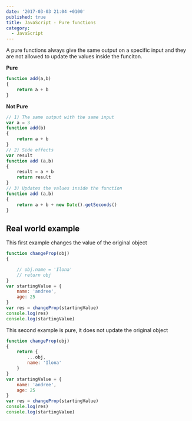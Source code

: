 ```yaml
---
date: '2017-03-03 21:04 +0100'
published: true
title: JavaScript - Pure functions
category:
  - JavaScript
---
```

A pure functions always give the same output on a specific input and they are not allowed to update the values inside the funciton.

**Pure**

```js
function add(a,b)
{
    return a + b
}
```

**Not Pure**

```js
// 1) The same output with the same input
var a = 3
function add(b)
{
    return a + b
}
// 2) Side effects
var result
function add (a,b)
{
    result = a + b
    return result
}
// 3) Updates the values inside the function
function add (a,b)
{
	return a + b + new Date().getSeconds()
}
```

## Real world example 

This first example changes the value of the original object

```js
function changeProp(obj)
{

    // obj.name = 'Ilona'
    // return obj
}
var startingValue = {
    name: 'andree',
    age: 25
}
var res = changeProp(startingValue)
console.log(res)
console.log(startingValue)
```

This second example is pure, it does not update the original object

```js
function changeProp(obj)
{
    return {
        ...obj,
        name: 'Ilona'
    }
}
var startingValue = {
    name: 'andree',
    age: 25
}
var res = changeProp(startingValue)
console.log(res)
console.log(startingValue)
```